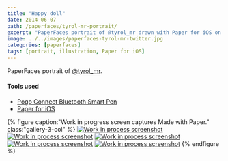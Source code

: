 ```yaml
---
title: "Happy doll"
date: 2014-06-07
path: /paperfaces/tyrol-mr-portrait/
excerpt: "PaperFaces portrait of @tyrol_mr drawn with Paper for iOS on an iPad."
image: ../../images/paperfaces-tyrol-mr-twitter.jpg
categories: [paperfaces]
tags: [portrait, illustration, Paper for iOS]
---
```


PaperFaces portrait of [@tyrol_mr](https://twitter.com/tyrol_mr).

#### Tools used

- [Pogo Connect Bluetooth Smart Pen](https://www.amazon.com/gp/product/B009K448L4/ref=as_li_ss_tl?ie=UTF8&camp=1789&creative=390957&creativeASIN=B009K448L4&linkCode=as2&tag=mademist-20)
- [Paper for iOS](https://paper.bywetransfer.com/)

{% figure caption:"Work in progress screen captures Made with Paper." class:"gallery-3-col" %}
[![Work in process screenshot](../../images/paperfaces-tyrol-mr-process-1-600.jpg)](../../images/paperfaces-tyrol-mr-process-1-lg.jpg) [![Work in process screenshot](../../images/paperfaces-tyrol-mr-process-2-600.jpg)](../../images/paperfaces-tyrol-mr-process-2-lg.jpg) [![Work in process screenshot](../../images/paperfaces-tyrol-mr-process-3-600.jpg)](../../images/paperfaces-tyrol-mr-process-3-lg.jpg) [![Work in process screenshot](../../images/paperfaces-tyrol-mr-process-4-600.jpg)](../../images/paperfaces-tyrol-mr-process-4-lg.jpg) [![Work in process screenshot](../../images/paperfaces-tyrol-mr-process-5-600.jpg)](../../images/paperfaces-tyrol-mr-process-5-lg.jpg)
{% endfigure %}
